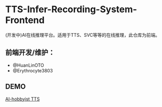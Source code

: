 # TTS-Infer-Recording-System-Frontend
(开发中)AI在线推理平台。适用于TTS、SVC等等的在线推理，此仓库为前端。

<!-- **前端开发/维护：**[多玩幻灵qwq](https://github.com/HuanLinOTO)、[红血球AE3803](https://github.com/Erythrocyte3803) -->
## 前端开发/维护：
 - @HuanLinOTO
 - @Erythrocyte3803
## DEMO
[AI-hobbyist TTS](https://tts.ai-hobbyist.org/)
